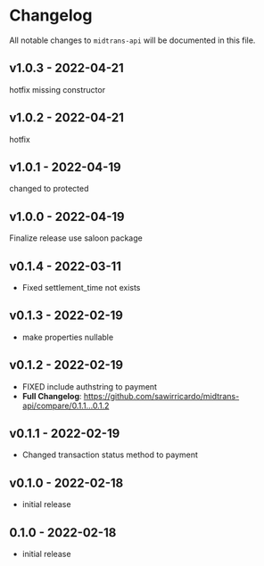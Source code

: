 # Changelog

All notable changes to `midtrans-api` will be documented in this file.

## v1.0.3 - 2022-04-21

hotfix missing constructor

## v1.0.2 - 2022-04-21

hotfix

## v1.0.1 - 2022-04-19

changed to protected

## v1.0.0 - 2022-04-19

Finalize release use saloon package

## v0.1.4 - 2022-03-11

- Fixed settlement_time not exists

## v0.1.3 - 2022-02-19

- make properties nullable

## v0.1.2 - 2022-02-19

- FIXED include authstring to payment
- **Full Changelog**: https://github.com/sawirricardo/midtrans-api/compare/0.1.1...0.1.2

## v0.1.1 - 2022-02-19

- Changed transaction status method to payment

## v0.1.0 - 2022-02-18

- initial release

## 0.1.0 - 2022-02-18

- initial release
